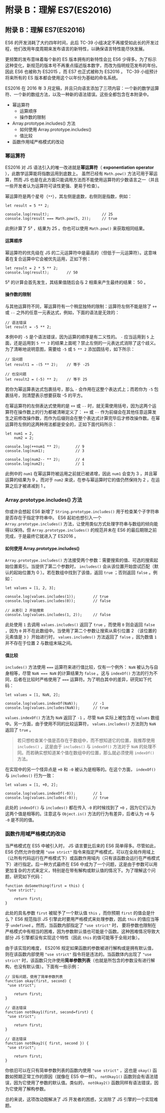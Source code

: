 # 附录 B：理解 ES7(ES2016)

## 附录 B：理解 ES7(ES2016)

ES6 的开发消耗了大约四年时间，此后 TC-39 小组决定不再接受如此长的开发过程，他们改用年度周期来发布语言的新特性，以确保语言特性能尽快发展。

更频繁的发布意味着每个新的 ES 版本拥有的新特性会比 ES6 少得多。为了标示这种变化，新规范的版本号不再重点描述版本数字，而改为指明规范发布的年份。因此 ES6 也被称为 ES2015 ，而 ES7 也正式被称为 ES2016 。 TC-39 小组预计将来所有的 ES 版本都会使用这个以年份为基础的命名系统。

ES2016 在 2016 年 3 月定稿，并且只向语言添加了三项内容：一个新的数学运算符、一个新的数组方法，以及一种新的语法错误。这些全都包含在本附录中。

*   幂运算符
    *   运算顺序
    *   操作数的限制
*   Array.prototype.includes() 方法
    *   如何使用 Array.prototype.includes()
    *   值比较
*   函数作用域严格模式的改动

### 幂运算符

ES2016 对 JS 语法引入的唯一改进就是**幂运算符**（ **exponentiation operator** ），此数学运算能将指数运用到底数上。 虽然已经有 `Math.pow()` 方法可用于幂运算，然而 JS 也是在此方面只能调用方法而不能使用运算符的少数语言之一（并且一些开发者认为运算符可读性更强、更易于检查）。

幂运算符是两个星号（`**`），其左侧是底数，右侧则是指数，例如：

```
let result = 5 ** 2;

console.log(result);                        // 25
console.log(result === Math.pow(5, 2));     // true 
```

此例计算了 5² ，结果为 25 。你也可以使用 `Math.pow()` 来获取相同结果。

#### 运算顺序

幂运算符的优先级在 JS 的二元运算符中是最高的（但低于一元运算符）。这意味着在复合运算中它会被优先运用，正如下例：

```
let result = 2 * 5 ** 2;
console.log(result);        // 50 
```

5² 的计算会首先发生，其结果值随后会与 2 相乘来产生最终的结果： 50 。

#### 操作数的限制

与其他运算符不同，幂运算符有一个稍显独特的限制：运算符左侧不能是除了 `++` 或 `--` 之外的任意一元表达式，例如，下面的语法是无效的：

```
// 语法错误
let result = -5 ** 2; 
```

本例中的 `-5` 是个语法错误，因为运算的顺序是有二义性的。 `-` 应当运用到 `5` 上面，还是运用到 `5 ** 2` 的结果上面呢？禁止左侧的一元表达式消除了这个歧义。为了清晰地说明意图，需要给 `-5` 或 `5 ** 2` 添加圆括号，如下所示：

```
// 没问题
let result1 = -(5 ** 2);    // 等于 -25

// 也没问题
let result2 = (-5) ** 2;    // 等于 25 
```

若你为幂运算表达式包裹括号，那么 `-` 会作用在这整个表达式上；而若你为 `-5` 包裹括号，则清楚表示想要获取 -5 的平方。

在幂运算符的左侧表达式使用的是 `++` 或 `--` 时，就无需使用括号，因为这两个运算符在操作数上的行为都被清晰定义了： `++` 或 `--` 作为前缀会在其他任意运算发生之前修改操作数，而作为后缀则会在整个表达式计算完毕后才修改操作数。在幂运算符左侧的这两种用法都是安全的，正如下面代码所示：

```
let num1 = 2,
    num2 = 2;

console.log(++num1 ** 2);       // 9
console.log(num1);              // 3

console.log(num2-- ** 2);       // 4
console.log(num2);              // 1 
```

此例中的 `num1` 在幂运算符被运用之前就已被递增，因此 `num1` 会变为 3 ，并且幂运算的结果为 9 。而对于 `num2` 来说，在参与幂运算时它的值仍然保持为 2 ，在运算之后才被递减到 1 。

### Array.prototype.includes() 方法

你或许会想起 ES6 新增了 `String.prototype.includes()` 用于检查某个子字符串是否存在于指定字符串中。 ES6 起初也想引入一个 `Array.prototype.includes()` 方法，让使用类似方式处理字符串与数组的倾向能得以保持。但 `Array.prototype.includes()` 的规范并未在 ES6 的最后期限之前完成，于是最终它就进入了 ES2016 。

#### 如何使用 Array.prototype.includes()

`Array.prototype.includes()` 方法接受两个参数：需要搜索的值、可选的搜索起始位置索引。当提供了第二个参数时， `includes()` 会从该位置开始尝试匹配（默认的起始位置为 0 ）。若在数组中找到了该值，返回 `true` ；否则返回 `false` 。例如：

```
let values = [1, 2, 3];

console.log(values.includes(1));        // true
console.log(values.includes(0));        // false

// 从索引 2 开始搜索
console.log(values.includes(1, 2));     // false 
```

此处使用 `1` 去调用 `values.includes()` 返回了 `true` ，而使用 `0` 则会返回 `false` ，因为 `0` 并不在此数组中。当使用了第二个参数让搜索从索引位置 2 （该位置的元素值是 `3` ）开始进行时， `values.includes()` 方法返回了 `false` ，因为数值 `1` 并不存在于位置 2 与数组末端之间。

#### 值比较

`includes()` 方法使用 `===` 运算符来进行值比较，仅有一个例外： `NaN` 被认为与自身相等，尽管 `NaN === NaN` 的计算结果为 `false` 。这与 `indexOf()` 方法的行为不同，后者在比较时严格使用了 `===` 运算符。为了明白其中的差异，研究如下代码：

```
let values = [1, NaN, 2];

console.log(values.indexOf(NaN));       // -1
console.log(values.includes(NaN));      // true 
```

`values.indexOf()` 方法为 `NaN` 返回了 `-1` ，尽管 `NaN` 实际上被包含在 `values` 数组中。另一方面，由于使用不同的比较运算符， `values.includes()` 方法则为 `NaN` 返回了 `true` 。

> 若只想检查某个值是否存在于数组中，而不想知道它的位置，我推荐使用 `includes()` ，这是由于 `includes()` 与 `indexOf()` 方法对于 `NaN` 的处理不同。而若确实想知道某个值在数组中的位置，那么就必须使用 `indexOf()` 方法。

在实现中的另一个怪异点是 `+0` 和 `-0` 被认为是相等的。在这个方面， `indexOf()` 与 `includes()` 行为一致：

```
let values = [1, +0, 2];

console.log(values.indexOf(-0));        // 1
console.log(values.includes(-0));       // true 
```

此处的 `indexOf()` 与 `includes()` 都在传入 `-0` 的时候找到了 `+0` ，因为它们认为这两个值是相等的。注意这与 `Object.is()` 方法的行为有差异，后者认为 `+0` 与 `-0` 是不同的值。

### 函数作用域严格模式的改动

当严格模式在 ES5 中被引入时， JS 语言要比后来的 ES6 简单得多。尽管如此， ES6 仍然允许你使用 `"use strict"` 指令来指定严格模式，可以在全局作用域上（让所有代码运行在严格模式下）或函数作用域内（只有该函数会运行在严格模式下）进行指定。后一种方式最终在 ES6 中成为了一个问题，这是由于参数可以用更加复杂的方式来定义，特别是在带有解构或默认值的情况下。为了理解这个问题，研究如下代码：

```
function doSomething(first = this) {
 "use strict";

    return first;
} 
```

此处的具名参数 `first` 被赋予了一个默认值 `this` ，而你预期 `first` 的值会是什么？ ES6 规范指示 JS 引擎此时要用严格模式来处理参数，因此 `this` 的值应当等于 `undefined` 。然而，当函数内部指定了 `"use strict"` 时， 要将参数也限制在严格模式中有相当的困难，因为参数默认值也可能是个函数。这种困难情况导致大部分 JS 引擎都没有实现这个特性（因此 `this` 的值可能等于全局对象）。

由于该实现的难度， ES2016 规定如果函数的参数被进行解构或是拥有默认值，则在该函数内部使用 `"use strict"` 指令将是违法的。当函数体内出现了 `"use strict"` 时，该函数只允许使用**简单参数列表**（也就是所包含的参数没有进行解构，也没有默认值）。下面有一些示例：

```
// 没有问题，使用了简单参数列表
function okay(first, second) {
 "use strict";

    return first;
}

// 语法错误
function notOkay1(first, second=first) {
 "use strict";

    return first;
}

// 语法错误
function notOkay2({ first, second }) {
 "use strict";

    return first;
} 
```

你依旧可以在只有简单参数列表的函数内使用 `"use strict"` ，这也是 `okay()` 函数如预期正常工作的原因（就像在 ES5 中一样）。 `notOkay1()` 函数则会有语法错误，因为它使用了参数的默认值。类似的， `notOkay2()` 函数同样有语法错误，因为它使用了解构参数。

总的来说，这项改动既解决了 JS 开发者的困惑，又消除了 JS 引擎的一个实现难题。